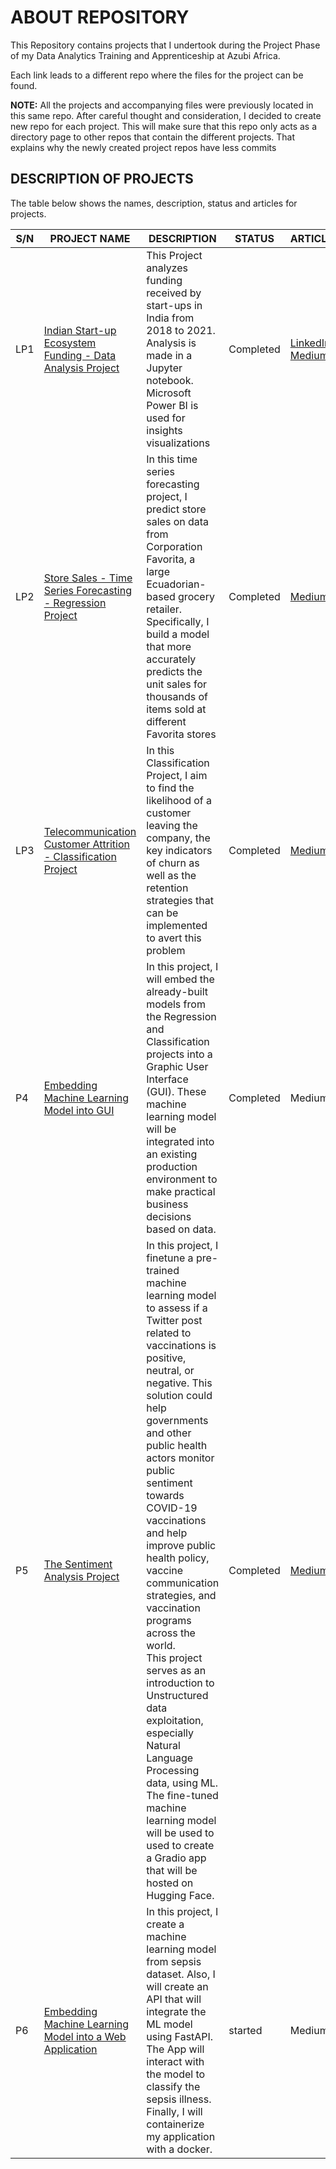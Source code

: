 # ABOUT REPOSITORY
 This Repository contains projects that I undertook during the Project Phase of my Data Analytics Training and Apprenticeship at Azubi Africa.
 
 Each link leads to a different repo where the files for the project can be found.

 **NOTE:** All the projects and accompanying files were previously located in this same repo. After careful thought and consideration, I decided to create new repo for each project. This will make sure that this repo only acts as a directory page to other repos that contain the different projects. That explains why the newly created project repos have less commits 

## DESCRIPTION OF PROJECTS
The table below shows the names, description, status and articles for projects.

| S/N | PROJECT NAME | DESCRIPTION | STATUS | ARTICLE |
|-----|--------------|-------------|---------|-------|
|LP1|     [Indian Start-up Ecosystem Funding - Data Analysis Project](https://github.com/elvis-darko/LP-1---INDIAN-START-UP-FUNDING-ANALYSIS)        |  This Project analyzes funding received by start-ups in India from 2018 to 2021. Analysis is made in a Jupyter notebook. Microsoft Power BI is used for insights visualizations       |  Completed      |  [LinkedIn](https://www.linkedin.com/feed/update/urn:li:share:7050151401053708288/)<br />[Medium](https://medium.com/@el.darkoel/the-indian-start-up-ecosystem-an-analysis-of-funding-d234f84f13bb)|
|LP2| [Store Sales - Time Series Forecasting - Regression Project](https://github.com/elvis-darko/LP-2---STORE-SALES-TIME-SERIES-FORECASTING)           |    In this time series forecasting project, I predict store sales on data from Corporation Favorita, a large Ecuadorian-based grocery retailer. Specifically, I build a model that more accurately predicts the unit sales for thousands of items sold at different Favorita stores       | Completed      |  [Medium](https://medium.com/@el.darkoel/time-series-analysis-ddcdda3ab54)    |
|LP3|     [Telecommunication Customer Attrition - Classification Project](https://github.com/elvis-darko/LP3-TELCO-CUSTOMER-CHURN)         |     In this Classification Project, I aim to find the likelihood of a customer leaving the company, the key indicators of churn as well as the retention strategies that can be implemented to avert this problem        |Completed  |   [Medium](https://medium.com/@el.darkoel/telecommunication-customer-churn-70414d85c97c)   |
|P4|     [Embedding Machine Learning Model into GUI](https://github.com/elvis-darko/P4---EMBEDDING-ML-MODEL-INTO-GUI)         |       In this project, I will embed the already-built models from the Regression and Classification projects into a Graphic User Interface (GUI). These machine learning model will be integrated into an existing production environment to make practical business decisions based on data.      |  Completed       |    Medium   |
|P5|   [The Sentiment Analysis Project](https://github.com/elvis-darko/NATURAL-LANGUAGE-PROCESSING--SENTIMENT-ANALYSIS)           |   In this project, I finetune a pre-trained machine learning model to assess if a Twitter post related to vaccinations is positive, neutral, or negative. This solution could help governments and other public health actors monitor public sentiment towards COVID-19 vaccinations and help improve public health policy, vaccine communication strategies, and vaccination programs across the world.<br />This project serves as an introduction to Unstructured data exploitation, especially Natural Language Processing data, using ML.<br />The fine-tuned machine learning model will be used to used to create a Gradio app that will be hosted on Hugging Face.          |  Completed     |  [Medium](https://medium.com/@el.darkoel/natural-language-processing-tweet-sentiment-analysis-e2421896783d)     |
|P6|        [Embedding Machine Learning Model into a Web Application](https://github.com/elvis-darko/Embedding-machine-model-into-web-App)      |        In this project, I create a machine learning model from sepsis dataset. Also, I will create an API that will integrate the ML model using FastAPI. The App will interact with the model to classify the sepsis illness. Finally, I will containerize my application with a docker.     |  started       |   Medium    |



